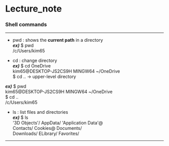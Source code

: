 # Lecture_note  

### Shell commands  
---
- pwd : shows the **current path** in a directory  
***ex)*** $ pwd  
          /c/Users/kim65  
          
- cd : change directory  
***ex)*** $ cd OneDrive  
          kim65@DESKTOP-JS2CS9H MINGW64 ~/OneDrive  
          $ cd ..   -> upper-level directory   
          
***ex)*** $ pwd  
          kim65@DESKTOP-JS2CS9H MINGW64 ~/OneDrive  
          $ cd ..  
          /c/Users/kim65  
          
- ls : list files and directories  
***ex)*** $ ls  
          '3D Objects'/ AppData/ 'Application Data'@  
           Contacts/ Cookies@  Documents/  
           Downloads/   ELibrary/   Favorites/  
 

---
